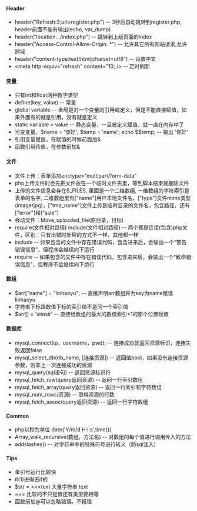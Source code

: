 #### Header
* header("Refresh:3;url=register.php") -- 3秒后自动跳转到register.php, header前面不能有输出(echo, var_dump)
* header("location:../index.php") -- 跳转到上级页面的index
* header("Access-Control-Allow-Origin: \*") -- 允许其它所有网站请求,允许跨域
* header("content-type:text/html;charset=utf8") -- 设置中文
* <meta http-equiv="refresh" content="10; /> -- 定时刷新

#### 变量
* 只有int和float两种数字类型
* define(key, value) -- 常量
* global variable -- 全局是对一个变量的引用或定义，但是不能直接赋值，如果外面有的就是引用，没有就是定义
* static variable = value -- 静态变量，一旦被定义赋值，就一直在内存中了
* 可变变量，$name = '你好';  $temp = 'name'; echo $$temp; -- 输出  '你好'
* 引用变量赋值，在赋值的时候前面加&
* 函数引用传值，在参数前加&

#### 文件
* 文件上传：表单添加enctype=”multipart/form-data”
* php上传文件时会先把文件放在一个临时文件夹里，等到脚本结束就删除文件
* 上传的文件信息会存在$\_FILES, 里面是一个二维数组, 一维数组的字符索引是表单的名字, 二维数组里有["name"]用户本地文件名，["type"]文件mime类型(image/jpg)，["tmp_name"]文件上传到临时目录的文件名，包含路径，还有["error"]和["size"]
* 移动文件：Move_uploaded_file(原目录，目标)  
* require(文件相对路径)   include(文件相对路径) -- 两个都是连接(包含)php文件，区别：只有出错时处理的方式不一样，其他都一样
* include -- 如果包含的文件中存在错误代码，包含进来后，会输出一个“警告错误信息”，但程序会继续向下运行
* require -- 如果包含的文件中存在错误代码，包含进来后，会输出一个“致命错误信息”，但程序不会继续向下运行

#### 数组
* $arr["name"] = "linhaoyu"; -- 直接声明arr数组并为key为name赋值linhaoyu
* 字符串下标跟数值下标的索引值不是同一个索引值
* $arr[] = 'simsir' -- 直接给数组的最大的数值索引+1的那个位置赋值

#### 数据库
* mysql_connect(ip，username，pwd); -- 连接成功就返回资源标识，连接失败返回false
* mysql_select_db(db_name, [连接资源]) -- 返回值bool，如果没有连接资源参数，则拿上一次连接成功的资源
* mysql_query(sql语句) -- 返回资源标识符
* mysql_fetch_row(query返回资源) -- 返回一行索引数组
* mysql_fetch_array(query返回资源) -- 返回一行索引和字符数组
* mysql_num_rows(资源) -- 取得资源的行数
* mysql_fetch_assoc(query返回资源) -- 返回一行字符数组

#### Common
* php以秒为单位 date('Y/m/d H:i:s',time())
* Array_walk_recursive(数组，方法名) -- 对数组的每个值进行调用传入的方法
* addslashes() -- 对字符串中的特殊符号进行转义（防sql注入）

#### Tips
* 单引号运行比较快
* if(1)进得去if的
* $str = <<<text  大量字符串   text
* === 比较的不只是值还有类型要相等
* 函数前加@可以忽略错误。不报错
